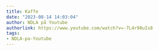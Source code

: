 ```yaml
---
title: Kaffe
date: "2023-08-14 14:03:04"
author: NDLA på Youtube
authorlink: https://www.youtube.com/watch?v=-7L4r98uIs8
tags:
- NDLA-pa-Youtube
---
```


